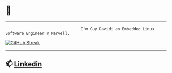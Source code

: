 #                                                               👋
---
                                     I'm Guy Davidi an Embedded Linux Software Engineer @ Marvell.

[![GitHub Streak](https://streak-stats.demolab.com/?user=guy-davidi&theme=highcontrast)](https://git.io/streak-stats)


---
📫 [Linkedin](https://www.linkedin.com/in/guy-davidi/)
---


